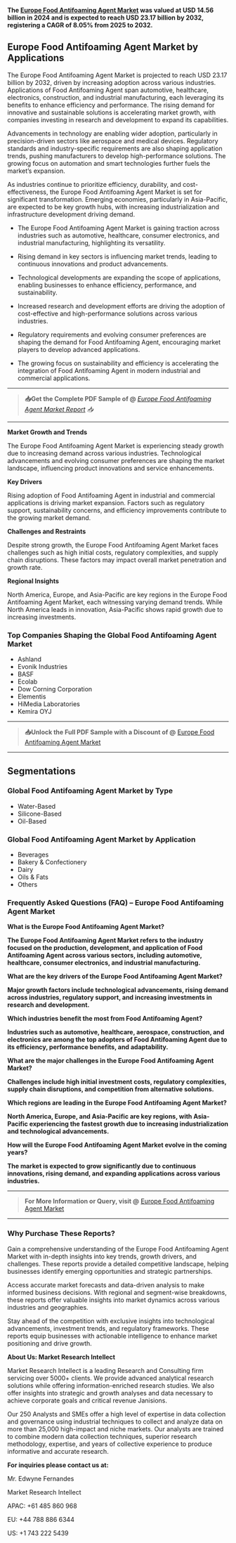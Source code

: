 <p><strong>The <a href="https://www.marketresearchintellect.com/download-sample/?rid=964208&amp;utm_source=Pulse-April-Europe&amp;utm_medium=852">Europe Food Antifoaming Agent Market</a> was valued at USD 14.56 billion in 2024 and is expected to reach USD 23.17 billion by 2032, registering a CAGR of 8.05% from 2025 to 2032.</strong></p><h2>Europe Food Antifoaming Agent Market by Applications&nbsp;</h2><p><p>The Europe Food Antifoaming Agent Market is projected to reach USD 23.17 billion by 2032, driven by increasing adoption across various industries. Applications of Food Antifoaming Agent span automotive, healthcare, electronics, construction, and industrial manufacturing, each leveraging its benefits to enhance efficiency and performance. The rising demand for innovative and sustainable solutions is accelerating market growth, with companies investing in research and development to expand its capabilities.</p><p>Advancements in technology are enabling wider adoption, particularly in precision-driven sectors like aerospace and medical devices. Regulatory standards and industry-specific requirements are also shaping application trends, pushing manufacturers to develop high-performance solutions. The growing focus on automation and smart technologies further fuels the market&rsquo;s expansion.</p><p>As industries continue to prioritize efficiency, durability, and cost-effectiveness, the Europe Food Antifoaming Agent Market is set for significant transformation. Emerging economies, particularly in Asia-Pacific, are expected to be key growth hubs, with increasing industrialization and infrastructure development driving demand.</p></p><ul><li><p>The Europe Food Antifoaming Agent Market is gaining traction across industries such as automotive, healthcare, consumer electronics, and industrial manufacturing, highlighting its versatility.</p></li><li><p>Rising demand in key sectors is influencing market trends, leading to continuous innovations and product advancements.</p></li><li><p>Technological developments are expanding the scope of applications, enabling businesses to enhance efficiency, performance, and sustainability.</p></li><li><p>Increased research and development efforts are driving the adoption of cost-effective and high-performance solutions across various industries.</p></li><li><p>Regulatory requirements and evolving consumer preferences are shaping the demand for Food Antifoaming Agent, encouraging market players to develop advanced applications.</p></li><li><p>The growing focus on sustainability and efficiency is accelerating the integration of Food Antifoaming Agent in modern industrial and commercial applications.</p></li></ul><hr /><blockquote><p><strong><span class="font-[700]">📥Get the Complete PDF Sample of @ </span></strong><em><span class="font-[700]"><a href="https://www.marketresearchintellect.com/download-sample/?rid=964208&amp;utm_source=Pulse-April-Europe&amp;utm_medium=852" target="_blank" data-tracking-control-name="article-ssr-frontend-pulse_little-text-block" data-tracking-will-navigate="" data-test-link="">Europe Food Antifoaming Agent Market Report</a>&nbsp;📥</span></em></p></blockquote><hr /><p class="" data-start="77" data-end="360"><strong data-start="77" data-end="105">Market Growth and Trends</strong></p><p class="" data-start="77" data-end="360">The Europe Food Antifoaming Agent Market is experiencing steady growth due to increasing demand across various industries. Technological advancements and evolving consumer preferences are shaping the market landscape, influencing product innovations and service enhancements.</p><p class="" data-start="362" data-end="606"><strong data-start="362" data-end="377">Key Drivers</strong></p><p class="" data-start="362" data-end="606">Rising adoption of Food Antifoaming Agent in industrial and commercial applications is driving market expansion. Factors such as regulatory support, sustainability concerns, and efficiency improvements contribute to the growing market demand.</p><p class="" data-start="608" data-end="849"><strong data-start="608" data-end="637">Challenges and Restraints</strong></p><p class="" data-start="608" data-end="849">Despite strong growth, the Europe Food Antifoaming Agent Market faces challenges such as high initial costs, regulatory complexities, and supply chain disruptions. These factors may impact overall market penetration and growth rate.</p><p class="" data-start="851" data-end="1095"><strong data-start="851" data-end="872">Regional Insights</strong></p><p class="" data-start="851" data-end="1095">North America, Europe, and Asia-Pacific are key regions in the Europe Food Antifoaming Agent Market, each witnessing varying demand trends. While North America leads in innovation, Asia-Pacific shows rapid growth due to increasing investments.</p><p><h3>Top Companies Shaping the Global Food Antifoaming Agent Market </h3><ul><li>Ashland</li><li>Evonik Industries</li><li>BASF</li><li>Ecolab</li><li>Dow Corning Corporation</li><li>Elementis</li><li>HiMedia Laboratories</li><li>Kemira OYJ</li></ul></p><hr /><blockquote><p><strong>📥Unlock the Full PDF Sample with a Discount of @</strong> <a href="https://www.marketresearchintellect.com/ask-for-discount/?rid=964208&amp;utm_source=Pulse-April-Europe&amp;utm_medium=852">Europe Food Antifoaming Agent Market</a></p></blockquote><hr /><p><h2>Segmentations</h2><h3>Global Food Antifoaming Agent Market by Type</h3><ul><li>Water-Based</li><li>Silicone-Based</li><li>Oil-Based</li></ul><h3>Global Food Antifoaming Agent Market by Application</h3><ul><li>Beverages</li><li>Bakery & Confectionery</li><li>Dairy</li><li>Oils & Fats</li><li>Others</li></ul></p><h3><strong>Frequently Asked Questions (FAQ) &ndash; Europe Food Antifoaming Agent Market</strong></h3><p><strong>What is the Europe Food Antifoaming Agent Market?</strong></p><p><strong>The Europe Food Antifoaming Agent Market refers to the industry focused on the production, development, and application of Food Antifoaming Agent across various sectors, including automotive, healthcare, consumer electronics, and industrial manufacturing.</strong></p><p><strong>What are the key drivers of the Europe Food Antifoaming Agent Market?</strong></p><p><strong>Major growth factors include technological advancements, rising demand across industries, regulatory support, and increasing investments in research and development.</strong></p><p><strong>Which industries benefit the most from Food Antifoaming Agent?</strong></p><p><strong>Industries such as automotive, healthcare, aerospace, construction, and electronics are among the top adopters of Food Antifoaming Agent due to its efficiency, performance benefits, and adaptability.</strong></p><p><strong>What are the major challenges in the Europe Food Antifoaming Agent Market?</strong></p><p><strong>Challenges include high initial investment costs, regulatory complexities, supply chain disruptions, and competition from alternative solutions.</strong></p><p><strong>Which regions are leading in the Europe Food Antifoaming Agent Market?</strong></p><p><strong>North America, Europe, and Asia-Pacific are key regions, with Asia-Pacific experiencing the fastest growth due to increasing industrialization and technological advancements.</strong></p><p><strong>How will the Europe Food Antifoaming Agent Market evolve in the coming years?</strong></p><p><strong>The market is expected to grow significantly due to continuous innovations, rising demand, and expanding applications across various industries.</strong></p><hr /><blockquote><p><span class="font-[700]"><strong>For More Information or Query, visit&nbsp;@</strong>&nbsp;</span><span class="font-[700]"><a href="https://www.marketresearchintellect.com/product/global-food-antifoaming-agent-market/?utm_source=Linkedin&utm_medium=852" target="_blank" data-tracking-control-name="article-ssr-frontend-pulse_little-text-block" data-tracking-will-navigate="" data-test-link="">Europe Food Antifoaming Agent Market</a></span></p></blockquote><hr /><h3><strong data-start="0" data-end="31">Why Purchase These Reports?</strong></h3><p class="" data-start="35" data-end="297">Gain a comprehensive understanding of the Europe Food Antifoaming Agent Market with in-depth insights into key trends, growth drivers, and challenges. These reports provide a detailed competitive landscape, helping businesses identify emerging opportunities and strategic partnerships.</p><p class="" data-start="299" data-end="540">Access accurate market forecasts and data-driven analysis to make informed business decisions. With regional and segment-wise breakdowns, these reports offer valuable insights into market dynamics across various industries and geographies.</p><p class="" data-start="542" data-end="784">Stay ahead of the competition with exclusive insights into technological advancements, investment trends, and regulatory frameworks. These reports equip businesses with actionable intelligence to enhance market positioning and drive growth.</p><p><strong><span class="font-[700]">About Us: Market Research Intellect</span></strong></p><p><span class="">Market Research Intellect is a leading Research and Consulting firm servicing over 5000+ clients. We provide advanced analytical research solutions while offering information-enriched research studies.&nbsp;</span>We also offer insights into strategic and growth analyses and data necessary to achieve corporate goals and critical revenue Janisions.</p><p><span class="">Our 250 Analysts and SMEs offer a high level of expertise in data collection and governance using industrial techniques to collect and analyze data on more than 25,000 high-impact and niche markets. Our analysts are trained to combine modern data collection techniques, superior research methodology, expertise, and years of collective experience to produce informative and accurate research.</span></p><p><strong>For inquiries please contact us at:</strong></p><p>Mr. Edwyne Fernandes</p><p>Market Research Intellect</p><p>APAC: +61 485 860 968</p><p>EU: +44 788 886 6344</p><p>US: +1 743 222 5439</p>